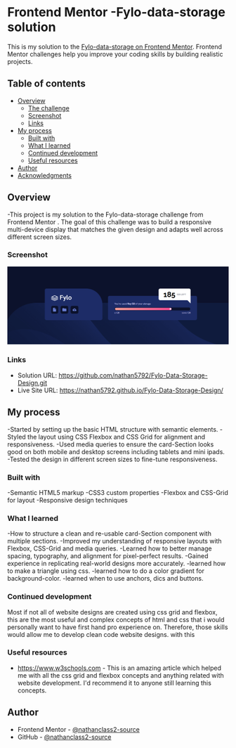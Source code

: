 # Frontend Mentor -Fylo-data-storage solution

This is my solution to the [Fylo-data-storage on Frontend Mentor](https://www.frontendmentor.io/challenges/bento-grid-RMydElrlOj). Frontend Mentor challenges help you improve your coding skills by building realistic projects. 

## Table of contents

- [Overview](#overview)
  - [The challenge](#the-challenge)
  - [Screenshot](#screenshot)
  - [Links](#links)
- [My process](#my-process)
  - [Built with](#built-with)
  - [What I learned](#what-i-learned)
  - [Continued development](#continued-development)
  - [Useful resources](#useful-resources)
- [Author](#author)
- [Acknowledgments](#acknowledgments)
 
## Overview
-This project is my solution to the Fylo-data-storage challenge from Frontend Mentor
. The goal of this challenge was to build a responsive multi-device display that matches the given design and adapts well across different screen sizes.

### Screenshot

![Fylo-data-storage](./fylo-data-storage-preview.png)

### Links
- Solution URL: https://github.com/nathan5792/Fylo-Data-Storage-Design.git
- Live Site URL: https://nathan5792.github.io/Fylo-Data-Storage-Design/

## My process
-Started by setting up the basic HTML structure with semantic elements.
-Styled the layout using CSS Flexbox and CSS Grid for alignment and responsiveness.
-Used media queries to ensure the card-Section looks good on both mobile and desktop screens including tablets and mini ipads.
-Tested the design in different screen sizes to fine-tune responsiveness.

### Built with
-Semantic HTML5 markup
-CSS3 custom properties
-Flexbox and CSS-Grid for layout
-Responsive design techniques

### What I learned
-How to structure a clean and re-usable card-Section component with multiple sections.
-Improved my understanding of responsive layouts with Flexbox, CSS-Grid and media queries.
-Learned how to better manage spacing, typography, and alignment for pixel-perfect results.
-Gained experience in replicating real-world designs more accurately.
-learned how to make a triangle using css.
-learned how to do a color gradient for background-color.
-learned when to use anchors, dics and buttons.

### Continued development

Most if not all of website designs are created using css grid and flexbox, this are the most useful and complex concepts of html and css that i would personally want to have first hand pro experience on. Therefore, those skills would allow me to develop clean code website designs. with this 

### Useful resources
- https://www.w3schools.com - This is an amazing article which helped me with all the css grid and flexbox concepts and anything related with website  development. I'd recommend it to anyone still learning this concepts.

## Author
- Frontend Mentor - [@nathanclass2-source](https://www.frontendmentor.io/profile/nathanclass2-source)
- GitHub - [@nathanclass2-source](https://www.frontendmentor.io/profile/nathanclass2-source)

